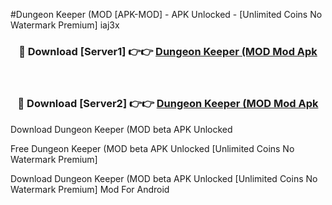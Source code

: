 #Dungeon Keeper (MOD [APK-MOD] - APK Unlocked - [Unlimited Coins No Watermark Premium] iaj3x



<div align="center">

<h3>🔴 Download [Server1] 👉👉 <a href="https://momento.my/?title=Dungeon_Keeper_(MOD">Dungeon Keeper (MOD Mod Apk</a></h3><br>

<h3>🔴 Download [Server2] 👉👉 <a href="https://momento.my/?title=Dungeon_Keeper_(MOD">Dungeon Keeper (MOD Mod Apk</a></h3>
</div>



Download Dungeon Keeper (MOD beta APK Unlocked

Free Dungeon Keeper (MOD beta APK Unlocked [Unlimited Coins No Watermark Premium]

Download Dungeon Keeper (MOD beta APK Unlocked [Unlimited Coins No Watermark Premium] Mod For Android

